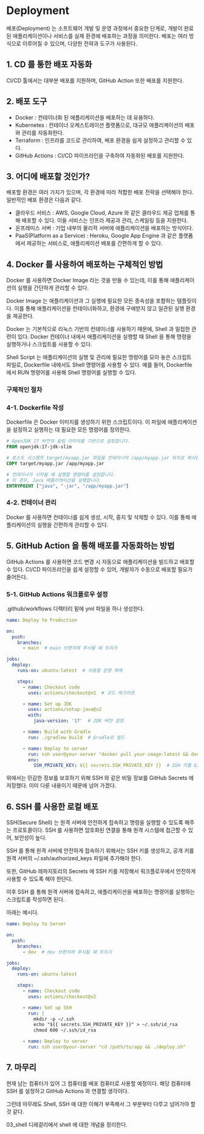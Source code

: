 # Deployment
배포(Deployment) 는 소프트웨어 개발 및 운영 과정에서 중요한 단계로, 개발이 완료된 애플리케이션이나 서비스를 실제 환경에 배포하는 과정을 의미한다. 배포는 여러 방식으로 이루어질 수 있으며, 다양한 전략과 도구가 사용된다.

## 1. CD 를 통한 배포 자동화
CI/CD 툴에서는 대부분 배포를 지원하며, GitHub Action 또한 배포를 지원한다.

## 2. 배포 도구
- Docker : 컨테이너화 된 애플리케이션을 배포하는 데 유용하다.
- Kubernetes : 컨테이너 오케스트레이션 플랫폼으로, 대규모 애플리케이션의 배포와 관리를 자동화한다.
- Terraform : 인프라를 코드로 관리하여, 배포 환경을 쉽게 설정하고 관리할 수 있다.
- GitHub Actions : CI/CD 파이프라인을 구축하여 자동화된 배포를 지원한다.

## 3. 어디에 배포할 것인가?
배포할 환경은 여러 가지가 있으며, 각 환경에 따라 적합한 배포 전략을 선택해야 한다. 일반적인 배포 환경은 다음과 같다.
- 클라우드 서비스 : AWS, Google Cloud, Azure 와 같은 클라우드 제공 업체를 통해 배포할 수 있다. 이들 서비스는 인프라 제공과 관리, 스케일링 등을 지원한다.
- 온프레미스 서버 : 기업 내부의 물리적 서버에 애플리케이션을 배포하는 방식이다.
- PaaS(Platform as a Service) : Heroku, Google App Engine 과 같은 플랫폼에서 제공하는 서비스로, 애플리케이션 배포를 간편하게 할 수 있다.

## 4. Docker 를 사용하여 배포하는 구체적인 방법
Docker 를 사용하면 Docker Image 라는 것을 만들 수 있는데, 이를 통해 애플리케이션의 실행을 간단하게 관리할 수 있다.

Docker Image 는 애플리케이션과 그 실행에 필요한 모든 종속성을 포함하는 템플릿이다. 이를 통해 애플리케이션을 컨테이너화하고, 환경에 구애받지 않고 일관된 실행 환경을 제공한다.

Docker 는 기본적으로 리눅스 기반의 컨테이너를 사용하기 때문에, Shell 과 밀접한 관련이 있다. Docker 컨테이너 내에서 애플리케이션을 실행할 때 Shell 을 통해 명령을 실행하거나 스크립트를 사용할 수 있다.

Shell Script 는 애플리케이션의 실행 및 관리에 필요한 명령어를 모아 놓은 스크립트 파일로, Dockerfile 내에서도 Shell 명령어를 사용할 수 있다. 예를 들어, Dockerfile 에서 RUN 명령어를 사용해 Shell 명령어를 실행할 수 있다.

### 구체적인 절차
### 4-1. Dockerfile 작성
Dockerfile 은 Docker 이미지를 생성하기 위한 스크립트이다. 이 파일에 애플리케이션을 설정하고 실행하는 데 필요한 모든 명령어를 정의한다.
```dockerfile
# OpenJDK 17 버전의 슬림 이미지를 기반으로 설정합니다.
FROM openjdk:17-jdk-slim

# 호스트 시스템의 target/myapp.jar 파일을 컨테이너의 /app/myapp.jar 위치로 복사합니다.
COPY target/myapp.jar /app/myapp.jar

# 컨테이너가 시작될 때 실행할 명령어를 설정합니다.
# 이 경우, Java 애플리케이션을 실행합니다.
ENTRYPOINT ["java", "-jar", "/app/myapp.jar"]
```

### 4-2. 컨테이너 관리
Docker 를 사용하면 컨테이너를 쉽게 생성, 시작, 중지 및 삭제할 수 있다. 이를 통해 애플리케이션의 실행을 간편하게 관리할 수 있다.

## 5. GitHub Action 을 통해 배포를 자동화하는 방법
GitHub Actions 를 사용하면 코드 변경 시 자동으로 애플리케이션을 빌드하고 배포할 수 있다. CI/CD 파이프라인을 쉽게 설정할 수 있어, 개발자가 수동으로 배포할 필요가 줄어든다.

### 5-1. GitHub Actions 워크플로우 설정
.github/workflows 디렉터리 밑에 yml 파일을 하나 생성한다.
```yml
name: Deploy to Production

on:
  push:
    branches:
      - main  # main 브랜치에 푸시될 때 트리거

jobs:
  deploy:
    runs-on: ubuntu-latest  # 사용할 운영 체제

    steps:
      - name: Checkout code
        uses: actions/checkout@v2  # 코드 체크아웃

      - name: Set up JDK
        uses: actions/setup-java@v2
        with:
          java-version: '17'  # JDK 버전 설정

      - name: Build with Gradle
        run: ./gradlew build  # Gradle로 빌드

      - name: Deploy to server
        run: ssh user@your-server "docker pull your-image:latest && docker run -d -p 8080:8080 your-image:latest"
        env:
          SSH_PRIVATE_KEY: ${{ secrets.SSH_PRIVATE_KEY }}  # SSH 키를 GitHub Secrets에서 가져오기
```
위에서는 민감한 정보를 보호하기 위해 SSH 와 같은 비밀 정보를 GitHub Secrets 에 저장했다. 이미 다룬 내용이기 때문에 넘어 가겠다.

## 6. SSH 를 사용한 로컬 배포
SSH(Secure Shell) 는 원격 서버에 안전하게 접속하고 명령을 실행할 수 있도록 해주는 프로토콜이다. SSH 를 사용하면 암호화된 연결을 통해 원격 시스템에 접근할 수 있어, 보안성이 높다.

SSH 를 통해 원격 서버에 안전하게 접속하기 위해서는 SSH 키를 생성하고, 공개 키를 원격 서버의 ~/.ssh/authorized_keys 파일에 추가해야 한다.

또한, GitHub 레파지토리의 Secrets 에 SSH 키를 저장해서 워크플로우에서 안전하게 사용할 수 있도록 해야 한단다.

이후 SSH 를 통해 원격 서버에 접속하고, 애플리케이션을 배포하는 명령어를 실행하는 스크립트를 작성하면 된다.

아래는 예시다.

```yml
name: Deploy to Server

on:
  push:
    branches:
      - dev  # dev 브랜치에 푸시될 때 트리거

jobs:
  deploy:
    runs-on: ubuntu-latest

    steps:
      - name: Checkout code
        uses: actions/checkout@v2

      - name: Set up SSH
        run: |
          mkdir -p ~/.ssh
          echo "${{ secrets.SSH_PRIVATE_KEY }}" > ~/.ssh/id_rsa
          chmod 600 ~/.ssh/id_rsa

      - name: Deploy to server
        run: ssh user@your-server "cd /path/to/app && ./deploy.sh"
```

## 7. 마무리
현재 남는 컴퓨터가 있어 그 컴퓨터를 배포 컴퓨터로 사용할 예정이다. 해당 컴퓨터에 SSH 를 설정하고 GitHub Actions 와 연결할 생각이다.

그런데 아무래도 Shell, SSH 에 대한 이해가 부족해서 그 부분부터 다루고 넘어가야 할 것 같다.

03_shell 디레겉리에서 shell 에 대한 개념을 정리한다.